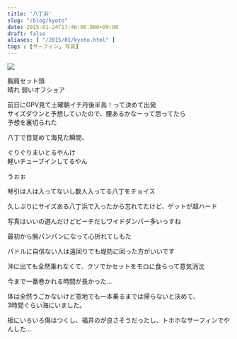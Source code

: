 ```yaml
---
title: '八丁浜'
slug: "/blog/kyoto"
date: 2015-01-24T17:46:00.000+09:00
draft: false
aliases: [ "/2015/01/kyoto.html" ]
tags : [サーフィン, 写真]
---
```


  
![](http://68.media.tumblr.com/cfb4cad13a644801cc0e4d0bb9188cf4/tumblr_niox9tsD3O1rwrdpxo1_1280.jpg)  

  
  
  

胸肩セット頭  
晴れ 弱いオフショア

  
  

前日にGPV見て土曜朝イチ丹後半島！って決めて出発  
サイズダウンと予想していたので、腰あるかなーって思ってたら  
予想を裏切られた

  
  

八丁で目覚めて海見た瞬間、

  
  

ぐりぐりまいとるやんけ  
軽いチューブインしてるやん

  
  

うぉぉ

  
  

琴引は人は入ってないし数人入ってる八丁をチョイス

  
  

久しぶりにサイズある八丁浜で入ったから忘れてたけど、ゲットが超ハード

  
  

写真はいいの選んだけどビーチだしワイドダンパー多いっすね

  
  

最初から腕パンパンになって心折れてしもた

  
  

パドルに自信ない人は遠回りでも堤防に回った方がいいです

  
  

沖に出ても全然乗れなくて、クソでかセットをモロに食らって意気消沈

  
  

今まで一番巻かれる時間が長かった…

  
  

体は全然うごかないけど意地でも一本乗るまでは帰らないと決めて、  
3時間ぐらい海にいました。

  
  

板にいろいろ傷はつくし、福井のが良さそうだったし、トホホなサーフィンでやんした…
